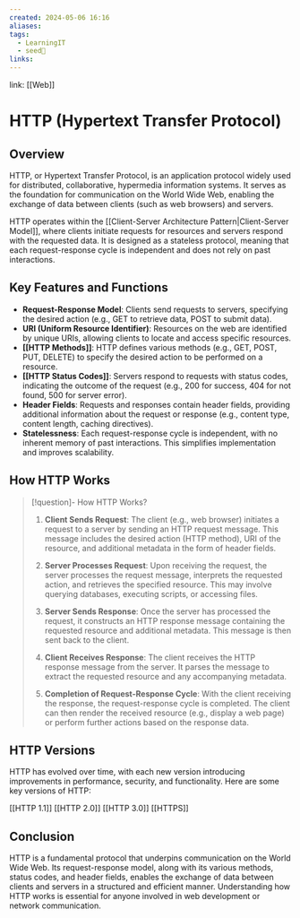 ```yaml
---
created: 2024-05-06 16:16
aliases: 
tags:
  - LearningIT
  - seed🌱
links:
---
```


link: [[Web]]

# HTTP (Hypertext Transfer Protocol)

## Overview

HTTP, or Hypertext Transfer Protocol, is an application protocol widely used for distributed, collaborative, hypermedia information systems. It serves as the foundation for communication on the World Wide Web, enabling the exchange of data between clients (such as web browsers) and servers.

HTTP operates within the [[Client-Server Architecture Pattern|Client-Server Model]], where clients initiate requests for resources and servers respond with the requested data. It is designed as a stateless protocol, meaning that each request-response cycle is independent and does not rely on past interactions.

## Key Features and Functions

- **Request-Response Model**: Clients send requests to servers, specifying the desired action (e.g., GET to retrieve data, POST to submit data).
- **URI (Uniform Resource Identifier)**: Resources on the web are identified by unique URIs, allowing clients to locate and access specific resources.
- **[[HTTP Methods]]**: HTTP defines various methods (e.g., GET, POST, PUT, DELETE) to specify the desired action to be performed on a resource.
- **[[HTTP Status Codes]]**: Servers respond to requests with status codes, indicating the outcome of the request (e.g., 200 for success, 404 for not found, 500 for server error).
- **Header Fields**: Requests and responses contain header fields, providing additional information about the request or response (e.g., content type, content length, caching directives).
- **Statelessness**: Each request-response cycle is independent, with no inherent memory of past interactions. This simplifies implementation and improves scalability.

## How HTTP Works

> [!question]- How HTTP Works?
> 1. **Client Sends Request**: The client (e.g., web browser) initiates a request to a server by sending an HTTP request message. This message includes the desired action (HTTP method), URI of the resource, and additional metadata in the form of header fields.
>     
> 2. **Server Processes Request**: Upon receiving the request, the server processes the request message, interprets the requested action, and retrieves the specified resource. This may involve querying databases, executing scripts, or accessing files.
>     
> 3. **Server Sends Response**: Once the server has processed the request, it constructs an HTTP response message containing the requested resource and additional metadata. This message is then sent back to the client.
>     
> 4. **Client Receives Response**: The client receives the HTTP response message from the server. It parses the message to extract the requested resource and any accompanying metadata.
>     
> 5. **Completion of Request-Response Cycle**: With the client receiving the response, the request-response cycle is completed. The client can then render the received resource (e.g., display a web page) or perform further actions based on the response data.

## HTTP Versions

HTTP has evolved over time, with each new version introducing improvements in performance, security, and functionality. Here are some key versions of HTTP:

[[HTTP 1.1]]
[[HTTP 2.0]]
[[HTTP 3.0]]
[[HTTPS]]
## Conclusion

HTTP is a fundamental protocol that underpins communication on the World Wide Web. Its request-response model, along with its various methods, status codes, and header fields, enables the exchange of data between clients and servers in a structured and efficient manner. Understanding how HTTP works is essential for anyone involved in web development or network communication.
